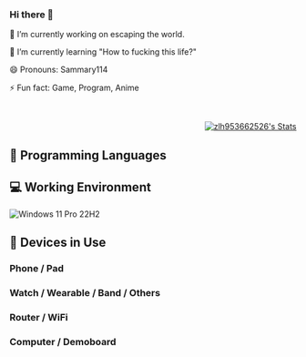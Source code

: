### Hi there 👋

🔭 I’m currently working on escaping the world.

🌱 I’m currently learning "How to fucking this life?"

😄 Pronouns: Sammary114

⚡ Fun fact: Game, Program, Anime
<!--
**zlh953662526/zlh953662526** is a ✨ _special_ ✨ repository because its `README.md` (this file) appears on your GitHub profile.

Here are some ideas to get you started:

- 🔭 I’m currently working on ...
- 🌱 I’m currently learning ...
- 👯 I’m looking to collaborate on ...
- 🤔 I’m looking for help with ...
- 💬 Ask me about ...
- 📫 How to reach me: ...
- 😄 Pronouns: ...
- ⚡ Fun fact: ...
-->
<br>

<p align="right">
  <a href="https://github.com/zlh953662526" class="rich-diff-level-one">
    <img src="https://github-readme-stats.vercel.app/api?username=zlh953662526&show_icons=true&theme=radical" alt="zlh953662526's Stats" >
    <!-- &hide=issues
    <img src="https://github-readme-stats.vercel.app/api?username=zlh953662526&hide=issues&title_color=333&text_color=777" alt="zlh953662526's Stats" >
    -->
  </a>
</p>

## 🌱 Programming Languages

## 💻 Working Environment

![Windows 11 Pro 22H2](https://img.shields.io/badge/Windows%2011%20Pro%2022H2-00adef?style=flat-square&logo=windows&logoColor=ffffff)

## 📱 Devices in Use

### Phone / Pad

### Watch / Wearable / Band / Others

### Router / WiFi

### Computer / Demoboard
